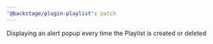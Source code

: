 ```yaml
---
'@backstage/plugin-playlist': patch
---
```


Displaying an alert popup every time the Playlist is created or deleted
